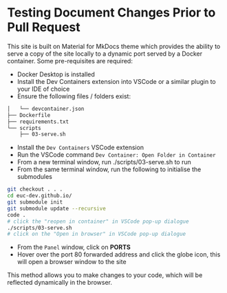 # Testing Document Changes Prior to Pull Request

This site is built on Material for MkDocs theme which provides the ability to serve a copy of the site locally to a dynamic port served by a Docker container. Some pre-requisites are required:

* Docker Desktop is installed
* Install the Dev Containers extension into VSCode or a similar plugin to your IDE of choice
* Ensure the following files / folders exist:

```bash
│   └── devcontainer.json
├── Dockerfile
├── requirements.txt
└── scripts
    ├── 03-serve.sh
```

* Install the `Dev Containers` VSCode extension
* Run the VSCode command `Dev Container: Open Folder in Container`
* From a new terminal window, run ./scripts/03-serve.sh to run
* From the same terminal window, run the following to initialise the submodules

```bash
git checkout . . .
cd euc-dev.github.io/
git submodule init
git submodule update --recursive
code .
# click the "reopen in container" in VSCode pop-up dialogue
./scripts/03-serve.sh
# click on the "Open in browser" in VSCode pop-up dialogue 
```

* From the `Panel` window, click on **PORTS**
* Hover over the port 80 forwarded address and click the globe icon, this will open a browser window to the site

This method allows you to make changes to your code, which will be reflected dynamically in the browser.
